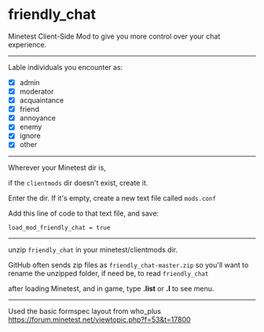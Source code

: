 # friendly_chat
Minetest Client-Side Mod to give you more control over your chat experience.

---

Lable individuals you encounter as:
- [x] admin
- [x] moderator
- [x] acquaintance
- [x] friend
- [x] annoyance
- [x] enemy
- [x] ignore
- [x] other

---

Wherever your Minetest dir is, 

if the `clientmods` dir doesn't exist, create it.

Enter the dir.  If it's empty, create a new text file called `mods.conf`

Add this line of code to that text file, and save:

`load_mod_friendly_chat = true`

---

unzip `friendly_chat` in your minetest/clientmods dir.  

GitHub often sends zip files as `friendly_chat-master.zip`
so you'll want to rename the unzipped folder, if need be, to read `friendly_chat`


after loading Minetest, and in game, type **.list** or **.l** to see menu.

---

Used the basic formspec layout from who_plus  
https://forum.minetest.net/viewtopic.php?f=53&t=17800

